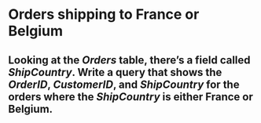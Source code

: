 # Orders shipping to France or Belgium

## Looking at the *Orders* table, there’s a field called *ShipCountry*. Write a query that shows the *OrderID*, *CustomerID*, and *ShipCountry* for the orders where the *ShipCountry* is either France or Belgium.